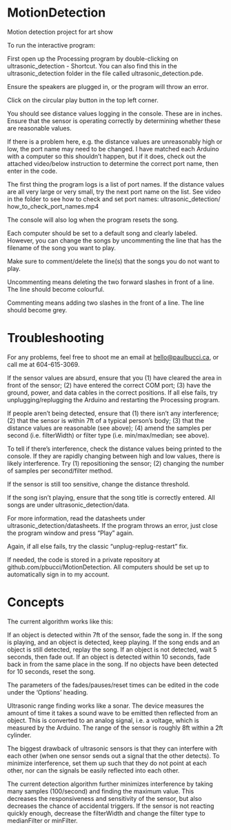 # MotionDetection

Motion detection project for art show


To run the interactive program:

First open up the Processing program by double-clicking on ultrasonic_detection - Shortcut. 
You can also find this in the ultrasonic_detection folder in the file called ultrasonic_detection.pde.

Ensure the speakers are plugged in, or the program will throw an error.

Click on the circular play button in the top left corner.

You should see distance values logging in the console. These are in inches. Ensure that the sensor is operating correctly by determining whether these are reasonable values.

If there is a problem here, e.g. the distance values are unreasonably high or low, the port name may need to be changed. I have matched each Arduino with a computer so this shouldn’t happen, but if it does, check out the attached video/below instruction to determine the correct port name, then enter in the code.

The first thing the program logs is a list of port names. If the distance values are all very large or very small, try the next port name on the list. See video in the folder to see how to check and set port names: ultrasonic_detection/ how_to_check_port_names.mp4

The console will also log when the program resets the song.

Each computer should be set to a default song and clearly labeled. However, you can change the songs by uncommenting the line that has the filename of the song you want to play.  

Make sure to comment/delete the line(s) that the songs you do not want to play.

Uncommenting means deleting the two forward slashes in front of a line. The line should become colourful.

Commenting means adding two slashes in the front of a line. The line should become grey.

# Troubleshooting

For any problems, feel free to shoot me an email at hello@paulbucci.ca, or call me at 604-615-3069.

If the sensor values are absurd, ensure that you (1) have cleared the area in front of the sensor; (2) have entered the correct COM port; (3) have the ground, power, and data cables in the correct positions. If all else fails, try unplugging/replugging the Arduino and restarting the Processing program.

If people aren’t being detected, ensure that (1) there isn’t any interference; (2) that the sensor is within 7ft of a typical person’s body; (3) that the distance values are reasonable (see above); (4) amend the samples per second (i.e. filterWidth) or filter type (i.e. min/max/median; see above).

To tell if there’s interference, check the distance values being printed to the console. If they are rapidly changing between high and low values, there is likely interference. Try (1) repositioning the sensor; (2) changing the number of samples per second/filter method.

If the sensor is still too sensitive, change the distance threshold.

lf the song isn’t playing, ensure that the song title is correctly entered. All songs are under ultrasonic_detection/data.

For more information, read the datasheets under ultrasonic_detection/datasheets.
If the program throws an error, just close the program window and press “Play” again.

Again, if all else fails, try the classic “unplug-replug-restart” fix.

If needed, the code is stored in a private repository at github.com/pbucci/MotionDetection. All computers should be set up to automatically sign in to my account.

# Concepts

The current algorithm works like this:

If an object is detected within 7ft of the sensor, fade the song in.
If the song is playing, and an object is detected, keep playing.
If the song ends and an object is still detected, replay the song.
If an object is not detected, wait 5 seconds, then fade out.
If an object is detected within 10 seconds, fade back in from the same place in the song.
If no objects have been detected for 10 seconds, reset the song.

The parameters of the fades/pauses/reset times can be edited in the code under the ‘Options’ heading.

Ultrasonic range finding works like a sonar. The device measures the amount of time it takes a sound wave to be emitted then reflected from an object. This is converted to an analog signal, i.e. a voltage, which is measured by the Arduino. The range of the sensor is roughly 8ft within a 2ft cylinder.

The biggest drawback of ultrasonic sensors is that they can interfere with each other (when one sensor sends out a signal that the other detects). To minimize interference, set them up such that they do not point at each other, nor can the signals be easily reflected into each other.

The current detection algorithm further minimizes interference by taking many samples (100/second) and finding the maximum value. This decreases the responsiveness and sensitivity of the sensor, but also decreases the chance of accidental triggers. If the sensor is not reacting quickly enough, decrease the filterWidth and change the filter type to medianFilter or minFilter.